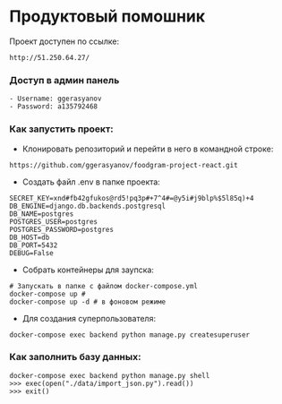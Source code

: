 # Продуктовый помошник
Проект доступен по ссылке:
```
http://51.250.64.27/
```
### Доступ в админ панель
```
- Username: ggerasyanov
- Password: a135792468
```
### Как запустить проект:

- Клонировать репозиторий и перейти в него в командной строке:

```
https://github.com/ggerasyanov/foodgram-project-react.git
```

- Создать файл .env в папке проекта:
```
SECRET_KEY=xnd#fb42gfukos@rd5!pq3p#+7^4#=@y5i#j9blp%$5l85q)+4
DB_ENGINE=django.db.backends.postgresql
DB_NAME=postgres
POSTGRES_USER=postgres
POSTGRES_PASSWORD=postgres
DB_HOST=db
DB_PORT=5432
DEBUG=False
```

- Собрать контейнеры для заупска:

```
# Запускать в папке с файлом docker-compose.yml
docker-compose up #
docker-compose up -d # в фоновом режиме
```

- Для создания суперпользователя:
```
docker-compose exec backend python manage.py createsuperuser
```

### Как заполнить базу данных:
```
docker-compose exec backend python manage.py shell
>>> exec(open("./data/import_json.py").read())
>>> exit()
```